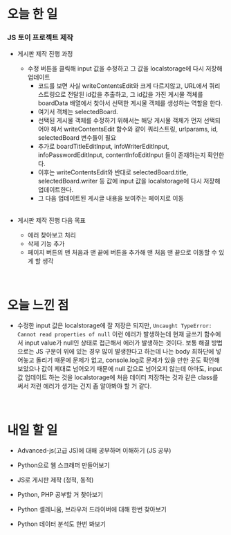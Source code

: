 # 오늘 한 일

### JS 토이 프로젝트 제작

- 게시판 제작 진행 과정

  - 수정 버튼을 클릭해 input 값을 수정하고 그 값을 localstorage에 다시 저장해 업데이트
    - 코드를 보면 사실 writeContentsEdit와 크게 다르지않고, URL에서 쿼리스트링으로 전달된 id값을 추출하고, 그 id값을 가진 게시물 객체를 boardData 배열에서 찾아서 선택한 게시물 객체를 생성하는 역할을 한다.
    - 여기서 객체는 selectedBoard.
    - 선택된 게시물 객체를 수정하기 위해서는 해당 게시물 객체가 먼저 선택되어야 해서 writeContentsEdit 함수와 같이 쿼리스트링, urlparams, id, selectedBoard 변수들이 필요
    - 추가로 boardTitleEditInput, infoWriterEditInput, infoPasswordEditInput, contentInfoEditInput 들이 존재하는지 확인한다.
    - 이후는 writeContentsEdit와 반대로 selectedBoard.title, selectedBoard.writer 등 값에 input 값을 localstorage에 다시 저장해 업데이트한다.
    - 그 다음 업데이트된 게시글 내용을 보여주는 페이지로 이동

  <br />

- 게시판 제작 진행 다음 목표

  - 에러 찾아보고 처리
  - 삭제 기능 추가
  - 페이지 버튼의 맨 처음과 맨 끝에 버튼을 추가해 맨 처음 맨 끝으로 이동할 수 있게 할 생각

<br />

# 오늘 느낀 점

- 수정한 input 값은 localstorage에 잘 저장은 되지만, `Uncaught TypeError: Cannot read properties of null` 이런 에러가 발생하는데 현재 글쓰기 함수에서 input value가 null인 상태로 접근해서 에러가 발생하는 것이다. 보통 해결 방법으로는 JS 구문이 위에 있는 경우 많이 발생한다고 하는데 나는 body 최하단에 넣어놓고 돌리기 때문에 문제가 없고, console.log로 문제가 있을 만한 곳도 확인해보았으나 값이 제대로 넘어오기 때문에 null 값으로 넘어오지 않는데 아마도, input 값 업데이트 하는 것을 localstorage에 처음 데이터 저장하는 것과 같은 class를 써서 저런 에러가 생기는 건지 좀 알아봐야 할 거 같다.

<br />

# 내일 할 일

- Advanced-js(고급 JS)에 대해 공부하며 이해하기 (JS 공부)

- Python으로 웹 스크래퍼 만들어보기

- JS로 게시판 제작 (정적, 동적)

- Python, PHP 공부할 거 찾아보기

- Python 셀레니움, 브라우저 드라이버에 대해 한번 찾아보기

- Python 데이터 분석도 한번 봐보기
